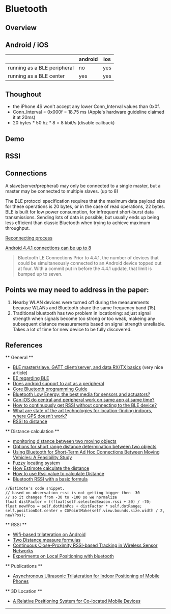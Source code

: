 Bluetooth 
==============



Overview
-----------





Android / iOS
-----------

|                                   |    android | ios    |
|-----------------------------------|------------|--------|
| running as a BLE peripheral       |    no      |   yes  |
| running as a BLE center           |    yes     |   yes  |


Thoughout 
-----------
- the iPhone 4S won't accept any lower Conn_Interval values than 0x0f. 
- Conn_Interval = 0x000f = 18.75 ms (Apple's hardware guideline claimed it at 20ms)
- 20 bytes * 50 hz * 8 = 8 kbit/s (disable callback)

Demo
-----------
[](https://www.youtube.com/watch?v=dMWEl6GBGqk)


RSSI
-----------



Connections
-----------
A slave(server/prepheral) may only be connected to a single master, but a master may be connected to multiple slaves. (up to 8)

The BLE protocol specification requires that the maximum data payload size for these operations is 20 bytes, or in the case of read operations, 22 bytes. BLE is built for low power consumption, for infrequent short-burst data transmissions. Sending lots of data is possible, but usually ends up being less efficient than classic Bluetooth when trying to achieve maximum throughput.

[Reconnecting process](https://developer.apple.com/library/ios/documentation/NetworkingInternetWeb/Conceptual/CoreBluetooth_concepts/Art/ReconnectingToAPeripheral_2x.png)

[Android 4.4.1 connections can be up to 8](http://www.androidpolice.com/2013/12/13/whats-really-new-in-android-4-4-2/)
>Bluetooth LE Connections
Prior to 4.4.1, the number of devices that could be simultaneously connected to an Android device topped out at four. With a commit put in before the 4.4.1 update, that limit is bumped up to seven.

Points we may need to address in the paper:
------------

1. Nearby WLAN devices were turned off during the measurements because WLANs and Bluetooth share the same frequency band [15].
2. Traditional bluetooth has two problem in locationing: adjust signal strength when signals become too strong or too weak, makeing any subsequent distance measurements based on signal strength unreliable. Takes a lot of time for new device to be fully discovered.


References
-----------
** General **

- [BLE master/slave, GATT client/server, and data RX/TX basics](https://bluegiga.zendesk.com/entries/25053373--REFERENCE-BLE-master-slave-GATT-client-server-and-data-RX-TX-basics)  (very nice article)
- [EE regarding BLE](http://stackoverflow.com/questions/10354613/bluetooth-low-energy-updating-a-characteristic-value-repeatedly)
- [Does android support to act as a peripheral](http://stackoverflow.com/questions/19717902/does-android-kitkat-allows-devices-that-support-bluetooth-le-to-act-as-a-periphe)
- [Core Bluetooth programming Guide](https://developer.apple.com/library/ios/documentation/NetworkingInternetWeb/Conceptual/CoreBluetooth_concepts/CoreBluetoothOverview/CoreBluetoothOverview.html#//apple_ref/doc/uid/TP40013257-CH2-SW1)
- [Bluetooth Low Energy: the best media for sensors and actuators?](http://www.iebmedia.com/index.php?id=8294&parentid=63&themeid=255&hft=67&showdetail=true&bb=1)
- [Can iOS do central and peripheral work on same app at same time?](http://stackoverflow.com/questions/16985891/can-ios-do-central-and-peripheral-work-on-same-app-at-same-time)
- [How to continuously get RSSI without connecting to the BLE device?](http://stackoverflow.com/questions/20058450/how-to-continuously-get-rssi-without-connecting-to-the-ble-device)
- [What are state of the art technologies for location-finding indoors, where GPS doesn’t work?](http://www.quora.com/Indoor-Positioning/What-are-state-of-the-art-technologies-for-location-finding-indoors-where-GPS-doesn%E2%80%99t-work)
- [RSSI to distance](http://blog.sina.com.cn/s/blog_68ffc7a40100ueaw.html)


** Distance calculation **

- [monitoring distance between two moving objects](http://electronics.stackexchange.com/questions/61957/monitoring-distance-between-two-moving-objects)
- [Options for short range distance determination between two objects](http://electronics.stackexchange.com/questions/33110/options-for-short-range-distance-determination-between-two-objects)
- [Using Bluetooth for Short-Term Ad Hoc Connections Between MovingVehicles: A Feasibility Study](http://koala.ece.rice.edu/pubs/Mur2002May5UsingBluet.pdf)
- [Fuzzy locating system](http://en.wikipedia.org/wiki/Fuzzy_locating_system)
- [How Estimote calculate the distance](https://github.com/Estimote/iOS-SDK/blob/master/DistanceDemo/DistanceDemo/ViewController/ESTViewController.m)
- [How to use Rssi value to calculate Distance](http://xuepengxu.blogspot.com/2012/06/how-to-use-rssi-value-to-calculate.html)
- [Bluetooth RSSI with a basic formula](http://www.robomotic.com/android/bluetooth-rssi/)

```
//Estimote's code snippet.
// based on observation rssi is not getting bigger then -30
// so it changes from -30 to -100 so we normalize
float distFactor = ((float)self.selectedBeacon.rssi + 30) / -70;      
float newYPos = self.dotMinPos + distFactor * self.dotRange;
self.positionDot.center = CGPointMake(self.view.bounds.size.width / 2, newYPos);
```

** RSSI **

- [Wifi-based trilateration on Android](http://rvmiller.com/2013/05/part-1-wifi-based-trilateration-on-android/)
- [Two Distance measure formulas](http://www.s2is.org/Issues/v1/n2/papers/paper14.pdf)
- [Continuous Close-Proximity RSSI-based Tracking in Wireless Sensor Networks](http://www.cs.huji.ac.il/~dolev/pubs/tracking.pdf)
- [Experiments on Local Positioning with bluetooth](http://impact.asu.edu/cse535fa07/Paper%20Presentation/local%20positioning.pdf)

** Publications **

- [Asynchronous Ultrasonic Trilateration for Indoor Positioning of Mobile Phones](http://arrow.dit.ie/cgi/viewcontent.cgi?article=1096&context=dmccon)

** 3D Location **

- [A Relative Positioning System for Co-located Mobile Devices](http://comp.eprints.lancs.ac.uk/1016/1/ultrasound.pdf)



- - -


